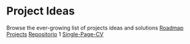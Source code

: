 # Project Ideas
Browse the ever-growing list of projects ideas and solutions
[Roadmap Projects](https://roadmap.sh/projects)
[Repositorio](https://github.com/DiegoCMJava/Roadmaps-projects)
1 [Single-Page-CV](https://roadmap.sh/projects/single-page-cv)

